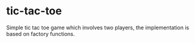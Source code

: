 # tic-tac-toe
Simple tic tac toe game which involves two players, the implementation is based on factory functions.
